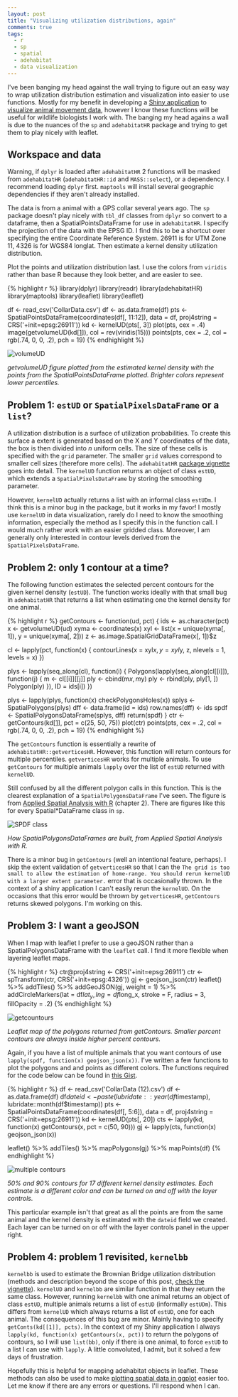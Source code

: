 ```yaml
---
layout: post
title: "Visualizing utilization distributions, again"
comments: true
tags:
  - r
  - sp
  - spatial
  - adehabitat
  - data visualization
---
```


I've been banging my head against the wall trying to figure out an easy way to wrap utilization distribution estimation and visualization into easier to use functions. Mostly for my benefit in developing a [Shiny application][1] to [visualize animal movement data][2], however I know these functions will be useful for wildlife biologists I work with. The banging my head agains a wall is due to the nuances of the `sp` and `adehabitatHR` package and trying to get them to play nicely with leaflet.
<!--more-->

## Workspace and data

Warning, if `dplyr` is loaded after `adehabitatHR` 2 functions will be masked from `adehabitatHR` (`adehabitatHR::id` and `MASS::select`), or a dependency. I recommend loading `dplyr` first. `maptools` will install several geographic dependencies if they aren't already installed.

The data is from a animal with a GPS collar several years ago. The `sp` package doesn't play nicely with `tbl_df` classes from `dplyr` so convert to a dataframe, then a SpatialPointsDataFrame for use in `adehabitatHR`. I specify the projection of the data with the EPSG ID. I find this to be a shortcut over specifying the entire Coordinate Reference System. 26911 is for UTM Zone 11, 4326 is for WGS84 longlat. Then estimate a kernel density utilization distribution.

Plot the points and utilization distribution last. I use the colors from `viridis` rather than base R because they look better, and are easier to see.

{% highlight r %}
library(dplyr)
library(readr)
library(adehabitatHR)
library(maptools)
library(leaflet)
library(leaflet)

df <- read_csv('CollarData.csv')
df <- as.data.frame(df)
pts <- SpatialPointsDataFrame(coordinates(df[, 11:12]),
                                data = df, proj4string = CRS('+init=epsg:26911'))
kd <- kernelUD(pts[, 3])
plot(pts, cex = .4)
image(getvolumeUD(kd[[1]]), col = rev(viridis(15)))
points(pts, cex = .2, col = rgb(.74, 0, 0, .2), pch = 19)
{% endhighlight %}

![volumeUD](/assets/kdud.png)
<div class="caption">
  <p class = "caption-text">
    <em>getvolumeUD figure plotted from the estimated kernel density with the points from the SpatialPointsDataFrame plotted. Brighter colors represent lower percentiles.</em>
  </p>
</div>

## Problem 1: `estUD` or `SpatialPixelsDataFrame` or a `list`?

A utilization distribution is a surface of utilization probabilities. To create this surface a extent is generated based on the X and Y coordinates of the data, the box is then divided into *n* uniform cells. The size of these cells is specified with the `grid` parameter. The smaller `grid` values correspond to smaller cell sizes (therefore more cells). The `adehabitatHR` [package vignette][3] goes into detail. The `kernelUD` function returns an object of class `estUD`, which extends a `SpatialPixelsDataFrame` by storing the smoothing parameter.

However, `kernelUD` actually returns a list with an informal class `estUDm`. I think this is a minor bug in the package, but it works in my favor! I mostly use `kernelUD` in data visualization, rarely do I need to know the smoothing information, especially the method as I specify this in the function call. I would much rather work with an easier gridded class. Moreover, I am generally only interested in contour levels derived from the `SpatialPixelsDataFrame`.

## Problem 2: only 1 contour at a time?

The following function estimates the selected percent contours for the given kernel density (`estUD`). The function works ideally with that small bug in `adehabitatHR` that returns a list when estimating one the kernel density for one animal.

{% highlight r %}
getContours <- function(ud, pct) {
  ids <- as.character(pct)
  x <- getvolumeUD(ud)
  xyma <- coordinates(x)
  xyl <- list(x = unique(xyma[, 1]), y = unique(xyma[, 2]))
  z <- as.image.SpatialGridDataFrame(x[, 1])$z

  cl <- lapply(pct, function(x) {
    contourLines(x = xyl$x, y = xyl$y, z, nlevels = 1, levels = x)
  })

  plys <- lapply(seq_along(cl), function(i) {
    Polygons(lapply(seq_along(cl[[i]]), function(j) {
      m <- cl[[i]][[j]]
      ply <- cbind(m$x, m$y)
      ply <- rbind(ply, ply[1, ])
      Polygon(ply)
    }), ID = ids[i])
  })

  plys <- lapply(plys, function(x) checkPolygonsHoles(x))
  splys <- SpatialPolygons(plys)
  dff <- data.frame(id = ids)
  row.names(dff) <- ids
  spdf <- SpatialPolygonsDataFrame(splys, dff)
  return(spdf)
}
ctr <- getContours(kd[[1]], pct = c(25, 50, 75))
plot(ctr)
points(pts, cex = .2, col = rgb(.74, 0, 0, .2), pch = 19)
{% endhighlight %}

The `getContours` function is essentially a rewrite of `adehabitatHR::getverticesHR`. However, this function will return contours for multiple percentiles. `getverticesHR` works for multiple animals. To use `getContours` for multiple animals `lapply` over the list of `estUD` returned with `kernelUD`.

Still confused by all the different polygon calls in this function. This is the clearest explanation of a `SpatialPolygonsDataFrame` I've seen. The figure is from [Applied Spatial Analysis with R][5] (chapter 2). There are figures like this for every Spatial*DataFrame class in `sp`.

![SPDF class](/assets/spolydf.jpg)
<div class="caption">
  <p class = "caption-text">
    <em>How SpatialPolygonsDataFrames are built, from Applied Spatial Analysis with R.</em>
  </p>
</div>

There is a minor bug in `getContours` (well an intentional feature, perhaps). I skip the extent validation of `getverticesHR` so that I can the `The grid is too small to allow the estimation of home-range. You should rerun kernelUD with a larger extent parameter.` error that is occasionally thrown. In the context of a shiny application I can't easily rerun the `kernelUD`. On the occasions that this error would be thrown by `getverticesHR`, `getContours` returns skewed polygons. I'm working on this.

## Problem 3: I want a geoJSON

When I map with leaflet I prefer to use a geoJSON rather than a SpatialPolygonsDataFrame with the `leaflet` call. I find it more flexible when layering leaflet maps.

{% highlight r %}
ctr@proj4string <- CRS('+init=epsg:26911')
ctr <- spTransform(ctr, CRS('+init=epsg:4326'))
gj <- geojson_json(ctr)
leaflet() %>% addTiles() %>%
  addGeoJSON(gj, weight = 1) %>%
  addCircleMarkers(lat = df$lat_y, lng = df$long_x, stroke = F,
                   radius = 3, fillOpacity = .2)
{% endhighlight %}

![getcountours](/assets/getcontours.jpg)
<div class="caption">
  <p class = "caption-text">
    <em>Leaflet map of the polygons returned from getContours. Smaller percent contours are always inside higher percent contours.</em>
  </p>
</div>

Again, if you have a list of multiple animals that you want contours of use `lapply(spdf, function(x) geojson_json(x))`. I've written a few functions to plot the polygons and and points as different colors. The functions required for the code below can be found in [this Gist][4].

{% highlight r %}
df <- read_csv('CollarData (12).csv')
df <- as.data.frame(df)
df$dateid <- paste(lubridate::year(df$timestamp), lubridate::month(df$timestamp))
pts <- SpatialPointsDataFrame(coordinates(df[, 5:6]),
                              data = df, proj4string = CRS('+init=epsg:26911'))
kd <- kernelUD(pts[, 20])
cts <- lapply(kd, function(x) getContours(x, pct = c(50, 90)))
gj <- lapply(cts, function(x) geojson_json(x))

leaflet() %>% addTiles() %>% mapPolygons(gj) %>% mapPoints(df)
{% endhighlight %}

![multiple contours](/assets/multcontours.jpg)
<div class="caption">
  <p class = "caption-text">
    <em>50% and 90% contours for 17 different kernel density estimates. Each estimate is a different color and can be turned on and off with the layer controls.</em>
  </p>
</div>

This particular example isn't that great as all the points are from the same animal and the kernel density is estimated with the `dateid` field we created. Each layer can be turned on or off with the layer controls panel in the upper right.

## Problem 4: problem 1 revisited, `kernelbb`

`kernelbb` is used to estimate the Brownian Bridge utilization distribution (methods and description beyond the scope of this post, [check the vignette][3]). `kernelUD` and `kernelbb` are similar function in that they return the same class. However, running `kernelbb` with one animal returns an object of class `estUD`, multiple animals returns a list of `estUD` (informally `estUDm`). This differs from `kernelUD` which always returns a list of `estUD`, one for each animal. The consequences of this bug are minor. Mainly having to specify `getConts(kd[[1]], pcts)`. In the context of my Shiny application I always `lapply(kd, function(x) getContours(x, pct))` to return the polygons of contours, so I will use `list(bb)`, only if there is one animal, to force `estUD` to a list I can use with `lapply`. A little convoluted, I admit, but it solved a few days of frustration.   

Hopefully this is helpful for mapping adehabitat objects in leaflet. These methods can also be used to make [plotting spatial data in ggplot][2] easier too. Let me know if there are any errors or questions. I'll respond when I can.

[5]: http://www.springer.com/us/book/9781461476177
[4]: https://gist.github.com/kissmygritts/7d6a94a316ca6eebc5de33786d5550c1
[3]: https://cran.r-project.org/web/packages/adehabitatHR/vignettes/adehabitatHR.pdf
[2]: http://mgritts.github.io/2016/05/13/adehabitat-visualization/
[1]: https://github.com/ndow-wisr/telemetR
